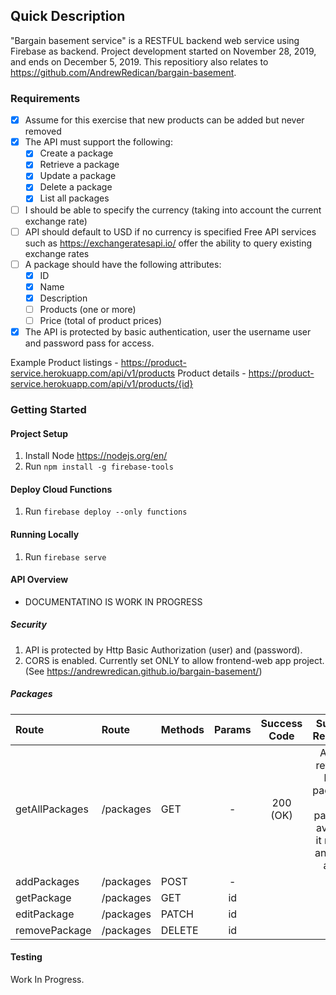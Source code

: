 ## Quick Description

"Bargain basement service" is a RESTFUL backend web service using Firebase as backend. Project development started on November 28, 2019, and ends on December 5, 2019. This repositiory also relates to https://github.com/AndrewRedican/bargain-basement.

### Requirements

- [x] Assume for this exercise that new products can be added but never removed
- [x] The API must support the following:
  - [x] Create a package
  - [x] Retrieve a package
  - [x] Update a package
  - [x] Delete a package
  - [x] List all packages
- [ ] I should be able to specify the currency (taking into account the current exchange rate)
- [ ] API should default to USD if no currency is specified Free API services such as https://exchangeratesapi.io/ offer the ability to query existing exchange rates
- [ ] A package should have the following attributes:
  - [x] ID
  - [x] Name
  - [x] Description
  - [ ] Products (one or more)
  - [ ] Price (total of product prices)
- [x] The API is protected by basic authentication, user the username user and password pass for access.

Example
Product listings - https://product-service.herokuapp.com/api/v1/products Product details - https://product-service.herokuapp.com/api/v1/products/{id}

### Getting Started

#### Project Setup

1. Install Node https://nodejs.org/en/
2. Run `npm install -g firebase-tools`

#### Deploy Cloud Functions

1. Run `firebase deploy --only functions`

#### Running Locally

1. Run `firebase serve`

#### API Overview

- DOCUMENTATINO IS WORK IN PROGRESS

##### Security

1. API is protected by Http Basic Authorization (user) and (password).
2. CORS is enabled. Currently set ONLY to allow frontend-web app project. (See https://andrewredican.github.io/bargain-basement/)

##### Packages

| Route          | Route     | Methods | Params | Success Code |                                    Success Response                                    | Error Codes |
| :------------- | :-------- | :------ | :----: | :----------: | :------------------------------------------------------------------------------------: | ----------- |
| getAllPackages | /packages | GET     |   -    |   200 (OK)   | Always returns a list of packages. If no packages available it returns an empty array. |
| addPackages    | /packages | POST    |   -    |              |                                                                                        |
| getPackage     | /packages | GET     |   id   |              |                                                                                        |
| editPackage    | /packages | PATCH   |   id   |              |                                                                                        |
| removePackage  | /packages | DELETE  |   id   |              |                                                                                        |

#### Testing

Work In Progress.
